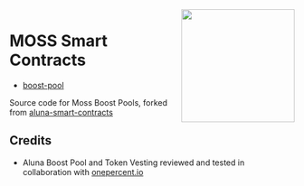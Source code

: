 <img src="https://moss.earth/wp-content/uploads/2021/01/logo_moss.svg" align="right" width="200"/>

# MOSS Smart Contracts

- [boost-pool](./boost-pool)

Source code for Moss Boost Pools, forked from [aluna-smart-contracts](https://github.com/alunacrypto/aluna-smart-contracts)

## Credits

 - Aluna Boost Pool and Token Vesting reviewed and tested in collaboration with [onepercent.io](https://onepercent.io/)